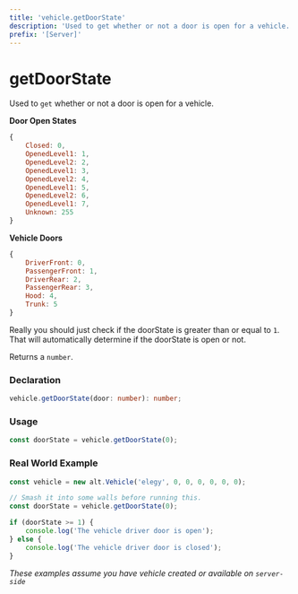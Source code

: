 ```yaml
---
title: 'vehicle.getDoorState'
description: 'Used to get whether or not a door is open for a vehicle.'
prefix: '[Server]'
---
```


# getDoorState

Used to `get` whether or not a door is open for a vehicle.

**Door Open States**

```js
{
    Closed: 0,
    OpenedLevel1: 1,
    OpenedLevel2: 2,
    OpenedLevel1: 3,
    OpenedLevel2: 4,
    OpenedLevel1: 5,
    OpenedLevel2: 6,
    OpenedLevel1: 7,
    Unknown: 255
}
```

**Vehicle Doors**

```js
{
    DriverFront: 0,
    PassengerFront: 1,
    DriverRear: 2,
    PassengerRear: 3,
    Hood: 4,
    Trunk: 5
}
```

Really you should just check if the doorState is greater than or equal to `1`. That will automatically determine if the doorState is open or not.

Returns a `number`.

### Declaration

```typescript
vehicle.getDoorState(door: number): number;
```

### Usage

```js
const doorState = vehicle.getDoorState(0);
```

### Real World Example

```js
const vehicle = new alt.Vehicle('elegy', 0, 0, 0, 0, 0, 0);

// Smash it into some walls before running this.
const doorState = vehicle.getDoorState(0);

if (doorState >= 1) {
    console.log('The vehicle driver door is open');
} else {
    console.log('The vehicle driver door is closed');
}
```

_These examples assume you have vehicle created or available on `server-side`_